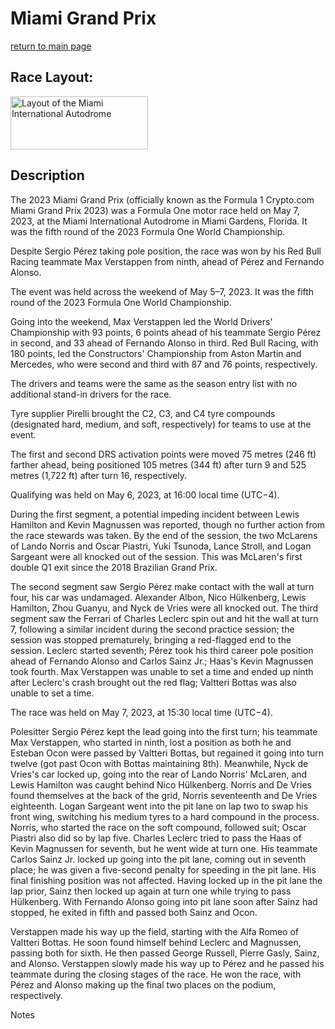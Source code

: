 # Miami Grand Prix

[return to main page](./index.md)

## Race Layout: 

 <img alt="Layout of the Miami International Autodrome" class="mw-file-element" data-file-height="500" data-file-width="1300" decoding="async" height="85" src="//upload.wikimedia.org/wikipedia/commons/thumb/4/49/Hard_Rock_Stadium_Circuit_2022.svg/220px-Hard_Rock_Stadium_Circuit_2022.svg.png" srcset="//upload.wikimedia.org/wikipedia/commons/thumb/4/49/Hard_Rock_Stadium_Circuit_2022.svg/330px-Hard_Rock_Stadium_Circuit_2022.svg.png 1.5x, //upload.wikimedia.org/wikipedia/commons/thumb/4/49/Hard_Rock_Stadium_Circuit_2022.svg/440px-Hard_Rock_Stadium_Circuit_2022.svg.png 2x" width="220"/>

## Description

 

The 2023 Miami Grand Prix (officially known as the Formula 1 Crypto.com Miami Grand Prix 2023) was a Formula One motor race held on May 7, 2023, at the Miami International Autodrome in Miami Gardens, Florida. It was the fifth round of the 2023 Formula One World Championship. 

Despite Sergio Pérez taking pole position, the race was won by his Red Bull Racing teammate Max Verstappen from ninth, ahead of Pérez and Fernando Alonso. 

The event was held across the weekend of May 5–7, 2023. It was the fifth round of the 2023 Formula One World Championship. 

Going into the weekend, Max Verstappen led the World Drivers' Championship with 93 points, 6 points ahead of his teammate Sergio Pérez in second, and 33 ahead of Fernando Alonso in third. Red Bull Racing, with 180 points, led the Constructors' Championship from Aston Martin and Mercedes, who were second and third with 87 and 76 points, respectively. 

The drivers and teams were the same as the season entry list with no additional stand-in drivers for the race. 

Tyre supplier Pirelli brought the C2, C3, and C4 tyre compounds (designated hard, medium, and soft, respectively) for teams to use at the event. 

The first and second DRS activation points were moved 75 metres (246 ft) farther ahead, being positioned 105 metres (344 ft) after turn 9 and 525 metres (1,722 ft) after turn 16, respectively. 

Qualifying was held on May 6, 2023, at 16:00 local time (UTC−4). 

During the first segment, a potential impeding incident between Lewis Hamilton and Kevin Magnussen was reported, though no further action from the race stewards was taken. By the end of the session, the two McLarens of Lando Norris and Oscar Piastri, Yuki Tsunoda, Lance Stroll, and Logan Sargeant were all knocked out of the session. This was McLaren's first double Q1 exit since the 2018 Brazilian Grand Prix. 

The second segment saw Sergio Pérez make contact with the wall at turn four, his car was undamaged. Alexander Albon, Nico Hülkenberg, Lewis Hamilton, Zhou Guanyu, and Nyck de Vries were all knocked out. The third segment saw the Ferrari of Charles Leclerc spin out and hit the wall at turn 7, following a similar incident during the second practice session; the session was stopped prematurely, bringing a red-flagged end to the session. Leclerc started seventh; Pérez took his third career pole position ahead of Fernando Alonso and Carlos Sainz Jr.; Haas's Kevin Magnussen took fourth. Max Verstappen was unable to set a time and ended up ninth after Leclerc's crash brought out the red flag; Valtteri Bottas was also unable to set a time. 

The race was held on May 7, 2023, at 15:30 local time (UTC−4). 

Polesitter Sergio Pérez kept the lead going into the first turn; his teammate Max Verstappen, who started in ninth, lost a position as both he and Esteban Ocon were passed by Valtteri Bottas, but regained it going into turn twelve (got past Ocon with Bottas maintaining 8th). Meanwhile, Nyck de Vries's car locked up, going into the rear of Lando Norris' McLaren, and Lewis Hamilton was caught behind Nico Hülkenberg. Norris and De Vries found themselves at the back of the grid, Norris seventeenth and De Vries eighteenth. Logan Sargeant went into the pit lane on lap two to swap his front wing, switching his medium tyres to a hard compound in the process. Norris, who started the race on the soft compound, followed suit; Oscar Piastri also did so by lap five. Charles Leclerc tried to pass the Haas of Kevin Magnussen for seventh, but he went wide at turn one. His teammate Carlos Sainz Jr. locked up going into the pit lane, coming out in seventh place; he was given a five-second penalty for speeding in the pit lane. His final finishing position was not affected. Having locked up in the pit lane the lap prior, Sainz then locked up again at turn one while trying to pass Hülkenberg. With Fernando Alonso going into pit lane soon after Sainz had stopped, he exited in fifth and passed both Sainz and Ocon. 

Verstappen made his way up the field, starting with the Alfa Romeo of Valtteri Bottas. He soon found himself behind Leclerc and Magnussen, passing both for sixth. He then passed George Russell, Pierre Gasly, Sainz, and Alonso. Verstappen slowly made his way up to Pérez and he passed his teammate during the closing stages of the race. He won the race, with Pérez and Alonso making up the final two places on the podium, respectively. 

Notes 

 

